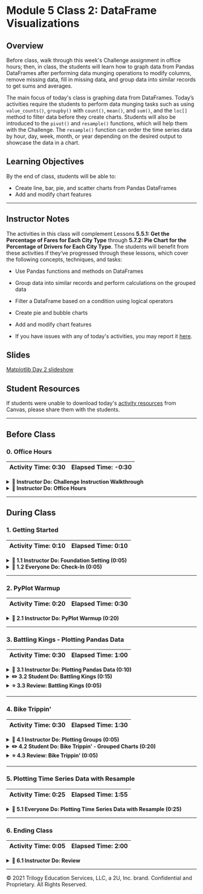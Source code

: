 # Module 5 Class 2: DataFrame Visualizations

## Overview

Before class, walk through this week's Challenge assignment in office hours; then, in class, the students will learn how to graph data from Pandas DataFrames after performing data munging operations to modify columns, remove missing data, fill in missing data, and group data into similar records to get sums and averages.

The main focus of today's class is graphing data from DataFrames. Today’s activities require the students to perform data munging tasks such as using `value_counts()`, `groupby()` with `count()`, `mean()`, and `sum()`, and the `loc[]` method to filter data before they create charts. Students will also be introduced to the `pivot()` and `resample()` functions, which will help them with the Challenge. The `resample()` function can order the time series data by hour, day, week, month, or year depending on the desired output to showcase the data in a chart.  

## Learning Objectives

By the end of class, students will be able to:

* Create line, bar, pie, and scatter charts from Pandas DataFrames
* Add and modify chart features 


- - -

## Instructor Notes

The activities in this class will complement Lessons **5.5.1: Get the Percentage of Fares for Each City Type** through **5.7.2: Pie Chart for the Percentage of Drivers for Each City Type**.  The students will benefit from these activities if they‘ve progressed through these lessons, which cover the following concepts, techniques, and tasks:  

* Use Pandas functions and methods on DataFrames
* Group data into similar records and perform calculations on the grouped data
* Filter a DataFrame based on a condition using logical operators
* Create pie and bubble charts
* Add and modify chart features 

* If you have issues with any of today's activities, you may report it [here](http://tiny.cc/BootCampFeedback).

## Slides

[Matplotlib Day 2 slideshow](https://docs.google.com/presentation/d/1vAmYdFWHFnxMB49ZPVyrzEC4ZcXkfcMABCLwXKzNZSg/edit?usp=sharing)

## Student Resources

If students were unable to download today's [activity resources](https://2u-data-curriculum-team.s3.amazonaws.com/data-viz-online-lesson-plans/05-Lessons/5-2-Student_Resources.zip) from Canvas, please share them with the students. 

- - - 

## Before Class

### 0. Office Hours

| Activity Time: 0:30       |  Elapsed Time:     -0:30  |
|---------------------------|---------------------------|

<details>
  <summary><strong>📣 Instructor Do: Challenge Instruction Walkthrough</strong></summary>

Let the students know that the first few minutes of Office Hours will include a walkthrough of the Challenge requirements and rubric, as well as helpful tips they need in order to be successful.

Open the Challenge in Canvas and go through the high-level instructions and requirements with your class. Be sure to check for understanding.

Open the Rubric in Canvas and go through the Mastery column with your class and show how it maps back to the requirements for each deliverable. Be sure to check for understanding.

Review the following tips to ensure clarity on the Challenge:

The first part of the assignment, **Deliverable 1: A Summary Ride-sharing DataFrame by City Type**, should not be too challenging, as it will draw on their Pandas skills and knowledge that they learned and used in "Module 4: PyCitySchools". They'll use the Pandas `groupby()` function with the `count()` and `sum()` methods on DataFrame columns to get the total number of rides, drivers and fares for each city type. Then, they’ll use data munging to calculate the average fare per ride and average fare per driver for each city type. Finally, they'll add this data to a new DataFrame and format the columns.

We have provided the [PyBer Challenge starter code](../../../01-Assignments/05-PyBer/Resources/PyBer_Challenge_starter_code.ipynb) that has comments indicating where the learners will need to add code to complete this part of the Challenge.

The second part of the Challenge, **Deliverable 2: A Multiple-line Chart of Total Fares for each City Type** will feel more challenging because we are asking them to use two new Pandas functions to produce a multiple-line graph in Matplotlib "fivethirtyeight" graph style that shows the total fares for each week by city type.

This second part of the Challenge may be harder than Deliverable 1. In the [starter code](../../../01-Assignments/05-PyBer/Resources/PyBer_Challenge_starter_code.ipynb), there are commented sections for the learners to add their code to complete this part of the Challenge. In addition, we have provided two videos to assist them, one on how to use the `pivot()` function and another on how to use the `resample()` function.

* First, they'll need to use the `groupby()` function to create a multi-index DataFrame on the city "type" and "date" columns, and apply the `sum()` method on the "fare" column to get the total fare amount.

* Next, they'll use the `reset_index()` method to place all the data in columns.

* Then, they'll use the `pivot()` function to reshape the data where the index is the `date`, the columns are the `'type'` of city, and the values are `fare`.

* Next, they'll need to use the `loc` method on a date range to filter the data. Remind them that they have already used the `loc` method in the "Module 4: PyCitySchools" Challenge.

* Then, they'll convert the date, which will be the index, to a `datetime` datatype and confirm that the datatype has been changed.

* Then, they'll use the `resample()` function to reshape the data in weekly bins, i.e., `('W')`, and then apply the `sum()` method to get the total fares for each week.

  * When using the `resample()` method on a DataFrame, they should be aware that they can resample time series data by day, week, month, or any other time increment as long as the DataFrame has a datetime-like index (`DatetimeIndex`).

* Finally, they'll use the object-oriented interface method to plot the resampled DataFrame using `df.plot()` and the Matplotlib `"fivethirtyeight"` style.

For **Deliverable 3: Written Report for the PyBer Analysis**, the students will write a report in the repository README.md file based on their analysis, just like they did in the previous modules.

For the **Results** section of Deliverable 3, the students need to describe the differences in ride-sharing data among the different city types. They are encouraged to use images from the summary DataFrame and multiple-line chart to support their results.

For the **Summary** section of Deliverable 3, the students need to provide the CEO with three business recommendations for addressing any disparities among the city types.

Encourage your class to begin the Challenge as soon as possible, if they haven’t already, and to use the Learning Assistants channel and the remainder of Office Hours with their instructional team for help as they progress through their work. If they feel like they need context to understand documentation or instructions throughout the week, this is where they can get it.

Open the floor to discussion and ensure to answer any questions they may have about the Challenge requirements before moving onto other areas of interest.

</details>

<details>
  <summary><strong>📣  Instructor Do: Office Hours</strong></summary>

For the remaining time, remind the students that this is their time to ask questions and get assistance from their instructional staff as they’re learning new concepts and working on the Challenge assignment.

Expect that students may ask for assistance. For example: 

* Challenge assignment 
* Further review on a particular subject
* Debugging assistance
* Help with computer issues
* Guidance with a particular tool

</details>


- - - 

## During Class 

### 1. Getting Started

| Activity Time:       0:10 |  Elapsed Time:      0:10  |
|---------------------------|---------------------------|

<details>
  <summary><strong>📣 1.1 Instructor Do: Foundation Setting (0:05)</strong></summary>

* Welcome students to class.

* Direct students to post individual questions in the Zoom chat to be addressed by you and your TAs at the end of class.

* Open the slideshow and use slides 1-7 to walk through the foundation setting with your class.

* **This Week - Matplotlib** Talk through the key skills that students will learn this week, and let them know that they are continuing to build on their data analyst skills. 

* **Today's Objectives:** Now, outline the concepts covered in today's lesson. Remind students that they can find the relevant activity files in the “Getting Ready for Class” page in their course content. 

</details>

<details>
  <summary><strong>🎉 1.2 Everyone Do: Check-In (0:05)</strong></summary>

* Ask the class the following questions and call on students for the answers:

    * **Q:** How are you feeling about your progress so far?

    * **A:** We are adding to our Matplotlib skill set. It's important to look back and see what we accomplished, and acknowledge that it's a lot! It’s also okay to feel overwhelmed as long as you don’t give up. The more you practice, the more comfortable you'll be coding.
    
    * **Q:** How comfortable do you feel with this topic? 

    * **A:** Let's do "fist to five" together. If you are not feeling confident, hold up a fist (0). If you feel very confident, hold up an open hand (5).

</details>




- - - 

### 2. PyPlot Warmup

| Activity Time:       0:20 |  Elapsed Time:      0:30  |
|---------------------------|---------------------------|

<details>
  <summary><strong>📣  2.1 Instructor Do: PyPlot Warmup (0:20)</strong></summary>

* Before diving into the meat and potatoes of today's lesson, we will spend some time warming up our minds with some PyPlot drilling exercises. 
 
* In this activity, you will guide the students on how to use PyPlot to create the most effective visualizations for a variety of data sets. This activity should be a review of the students’ skills at creating plots, but it will also make them think about what type of plot best fits a data set.

* Have the students open the [plot_drills_unsolved.ipynb](Activities/01-Ins_PlotsReview/Solved/plot_drills.ipynb) file within the Jupyter Notebook. 

* **Q1:** Ask the students what type of graph would work for "Data Set 1"?

    ```python
    # Data Set 1
    gyms = ["Crunch", "Planet Fitness", "NY Sports Club", "Rickie's Gym"]
    members = [49, 92, 84, 53]
    
    ```

* **A1:** The first data set can be used to create a pie chart, but it may be more ideal for a bar chart since the programmer is provided only with a list of strings—gym names—and a list of integers—gym memberships—that should be compared against each other.  

* **Q2:** Ask the students what the syntax is for creating a basic bar chart?

* **A2:** Let the students know that the basic syntax is as follows and is covered in Lesson 5.1.5. 

  ![Gym bar chart](Images/01-PyPlotDrills_basic-bar.png)


* Have the students create the basic bar chart and remind them that this bar chart doesn't provide enough information for the viewer to able to understand the what is being analyzed, therefore we need to add annotations. 
    
* Ask the students what annotations would make the gym bar chart easier to understand.

* Open [01-Ins_PlotsReview](Activities/01-Ins_PlotsReview/Solved/plot_drills.ipynb) within the Jupyter Notebook and show the students the output for the more understandable bar chart and explain the following modifications: 
  * The tick locations for the x-axis are modified so that they fall in the center of their associated bar when the bars are aligned to the edge of the chart. 
  * A title is added, and the limits of the x- and y-axes are then also modified to ensure there is some separation between the bars and the edge of the chart.
  * The bar color can be changed using the `facecolor="red"` parameter.
  
    ![Drills - Bar Chart](Images/01-PyPlotDrills_Bar.png)

  * Since pie charts are helpful when comparing parts of a whole, using a pie chart to graph the gym data provides a different perspective from the bar chart.
    
  * Ask the students how they would create a simple pie chart with the gym data. When you have an answer, or if they are struggling, run the following cell to create a basic pie chart without adding colors, text, values, or the `explode()` tuple. 

    ![Drills - Data Set 1 Pie Chart](Images/01-PyPlotDrills_Basic_Pie.png)

  * Then, show them how to make the pie chart easier to interpret by adding colors, values, popping out the percentage for the most popular gym , and orienting the pie chart with `startangle=90`. 

    ![Drills - Data Set 1 Pie Chart enhanced](Images/01-PyPlotDrills_Pie_modified.png)

* Move on to "Data Set 2" and ask the students the following questions. 

* **Q3:** Ask the students what type of graph would be best for "Data Set 2"?

    ```python
    # Data Set 2
    seconds = [0,  10,  20,  30,  40,  50,  60,  70,  80,  90, 100, 110, 120, 130, 140, 150]
    coaster_speed = [0, 10, 15, 65, 75, 70, 60, 68, 55, 70, 70, 55, 50, 30, 10, 0]
    
    ```

* **A3:** The second data set fits a line chart because the values within the lists change over time in relation to one another.  

* Run the code to create a simple line chart and show the students the output, and point out that `plt.plot()` needs the data for the x- and y-axes.  
  
  ![rollercoaster line chart](Images/01-PyPlotDrills_basic-line.png)
  
* Run the code for the second bar chart in the [01-Ins_PlotsReview](Activities/01-Ins_PlotsReview/Solved/plot_drills.ipynb) file and show the students the output. 

  * This line chart doesn't provide enough information to the viewer. In order to do that we need to add annotations. 
  
  * Ask the students what annotations would make the gym bar chart easier to interpret.
  
  * Run the code to create the aesthetically pleasing rollercoaster visualization in the [01-Ins_PlotsReview](Activities/01-Ins_PlotsReview/Solved/plot_drills.ipynb) file, then show the students the code and output and answer any questions. 

* Move on to "Data Set 3" and ask the students the following questions. 

* **Q4:** Ask the students what type of graph would be best for "Data Set 3"?

    ```python
    # Data Set 3
    mpg = [18, 15, 18, 16, 17, 15, 14, 14, 14, 15, 15, 14, 15, 
       14, 24, 22, 18, 21, 27, 26, 25, 24, 25, 26, 21, 10, 10, 11, 9]
       
    horsepower = [130, 165, 150, 150, 140, 198, 220, 215, 225, 190, 170, 160, 150, 
              225, 95, 95, 97, 85,88, 46, 87, 90, 95, 113, 90, 215, 200, 210, 193]
    
    ```

* **A4:** Since the data set compares 2 lists with unique values, a scatter plot is the ideal method for visualizing the relationship.

  * Explain that scatter plots require very little styling to make them easy to interpret, so the chart really only needs to be drawn. 

    ![Drills - Simple scatter plot](Images/01-PyPlotDrills_Scatter.png)

  * Scatter plots allow you to modify the size of the marker on the scatter plot to create a relationship between the two sets of data by adjusting the size of each marker using the `s=` parameter. 

* For our chart, we can create a relationship between horsepower and mpg by adding the number of cylinders of the engine for each data.
   * Run the code to create the annotated scatter plot in the [01-Ins_PlotsReview](Activities/01-Ins_PlotsReview/Solved/plot_drills.ipynb) file and review the following points:

    * We are provided with a list of the number of cylinders for each vehicle, and we can adjust the values by a factor of 10, `cylinders_adj = [item * 10 for item in cylinders]` and add these values to the `s=` parameter. 

    * Next, we add the `label="No. Cylinders"` parameter for the legend.

        ![Drills - Scatter Plot - enhanced](Images/01-PyPlotDrills_Scatter_modified.png)

* Send out the [plot_drills.ipynb solution](Activities/01-Ins_PlotsReview/Solved/plot_drills.ipynb) file for students to refer to later.

* Answer any questions before proceeding to the next activity.


</details>



- - - 

### 3. Battling Kings - Plotting Pandas Data

| Activity Time:       0:30 |  Elapsed Time:      1:00  |
|---------------------------|---------------------------|

<details>
  <summary><strong>📣 3.1 Instructor Do: Plotting Pandas Data (0:10)</strong></summary>

* You can use slides 8-20 for the following activity. 

* The plots within the previous activity were generated using mock data. In real applications, data could be messy, incomplete, or in strange formats.

* When dealing with real data, analysts will typically spend a lot of time "cleaning" it prior to generating any graphics. Once the data is clean, they can create an accurate and effective plot.

* Last week, we learned how to clean up and preprocess data sets using Pandas. Most likely,  real-world data that we’ll want to analyze and create visualizations will be in a CSV file which will have to be read into a Pandas DataFrame.

* The creators of Pandas realized that most people using Pandas would move on to visualize their plots using Matplotlib. In a moment of pure genius, they built Matplotlib methods into their library to allow data analysts to quickly and easily generate complex charts.

* Open and run [02-Ins_PandasPlot](Activities/02-Ins_PandasPlot/Solved/avg_state_rain.ipynb) within Jupyter Notebook to show students how Pandas can be used to create intricate plots and data visualizations using the values stored in DataFrames. Cover the following talking points:

  * Using PyPlot, it took a lot of code to create a bar chart of average rainfall by state.

  * Scroll down to the "Using Pandas to Chart a DataFrame" section of the application. See how the original DataFrame is being cut down to only those values that the application should chart. The index for the DataFrame is then set to the "State" column so that Pandas will use these values later on.

  * `DataFrame.plot()` is called and the parameters `kind="bar"` and `figsize=(20,3)` are passed into it. This tells Pandas to create a new bar chart using the values stored within the DataFrame. The values stored within the index will be the labels for the x-axis, while the values stored within the other column will be used to plot the y-axis.

  * The bar chart produced is automatically styled. The header for the index is now the label for the x-axis, while the header for the other column has been placed inside a legend.

  * The chart can also still be edited just like any other kind of PyPlot. For example, the title for the chart can still be set using `plt.title()`.

    ![Pandas Plotting Basics](Images/02-PandasPlot_Basics.png)

  * Pandas will plot multiple columns so long as the DataFrame contains multiple columns of data.

  * It is also possible to modify a specific Pandas plot by storing the plot within a variable and then using built-in methods to modify it. For example, `PandasPlot.set_xticklabels()` will allow the user to modify the tick labels on the x-axis without having to manually set the DataFrame's index.

    ![Multi Plotting](Images/02-PandasPlot_MultiPlot.png)

  * To use a different plotting type, simply change the "kind" that is being passed as a parameter.

* Send out the [avg_state_rain.ipynb](Activities/02-Ins_PandasPlot/Solved/avg_state_rain.ipynb) file for students to refer to later.

* Ask the class the following questions and call on students for the answers:

    * **Q:** Where have we used this before?

    * **A:** Plotting Pandas DataFrames and Series was covered in Lesson 5.1.10.

    * **Q:** How does this activity equip us for the Challenge?

    * **A:** We'll need to plot a DataFrame in the Challenge.

    * **Q:** What can we do if we don't completely understand this?

    * **A:** We can refer to the lesson plan and reach out to the instructional team for help.

* Answer any questions before moving on to the student activity.


</details>

<details>
  <summary><strong>✏️ 3.2 Student Do: Battling Kings (0:15)</strong></summary>

* In this activity, students will create a bar chart that visualizes which kings in the Game of Thrones universe have participated in the most battles. This means that students will need to clean up and analyze a Pandas DataFrame before creating their plot.

* Make sure the students can download and open the [instructions](Activities/03-Stu_BattlingKings-PlottingPandas/README.md) and the [unsolved battling_kings.ipynb](Activities/03-Stu_BattlingKings-PlottingPandas/Unsolved/battling_kings_unsolved.ipynb) files from the AWS link. 

* Go over the instructions in the README, then open up the [battling_kings solution](Activities/03-Stu_BattlingKings-PlottingPandas/Solved/battling_kings.ipynb) file within the Jupyter Notebook and run the code to show the end results of the application.

    ![Kings bar chart](Images/03-BattlingKings_Output.png)

* Divide students into breakout groups of 3-5. They should work on the solution by themselves but can reach out to others in their group for tips.

* Let students know that they may be asked to share and walk through their work at the end of the activity.

</details>

<details>
  <summary><strong>⭐ 3.3 Review: Battling Kings (0:05)</strong></summary>

* Once time is complete, ask for volunteers to share their solution. Remind them that it is perfectly alright if they didn't complete the activity. 

* To encourage participation, you can open the [battling_kings_unsolved.ipynb](Activities/03-Stu_BattlingKings-PlottingPandas/Unsolved/battling_kings_unsolved.ipynb) file and ask the students to help you write the code for each cell. 

* If there are no volunteers, open up the [battling_kings solution](Activities/03-Stu_BattlingKings-PlottingPandas/Solved/battling_kings.ipynb) within the Jupyter Notebook and go through the code line by line with the class, answering whatever questions they have and discussing the following points:

  * Since the primary purpose of this chart will be to uncover which kings have participated in the most battles, it is crucial to collect the `value_counts()` of both the "attacking_king" and "defending_king" columns.

  * The values contained in these 2 Pandas series should be added together to calculate the total battles each king participated in. This should be done using `Series.add(OtherSeries, fill_value=0)` so that the 2 kings who have only been on the defending sides of battles will be added properly.

  * From this point, all that needs to be done is use `Series.plot(kind="bar")` to create the desired plot.

    ![Kings Code](Images/03-BattlingKings_Code.png)


* Ask the class the following questions and call on students for the answers:

  * **Q:** How would you separate out the attacking and defending data for each king and plot the results?

  * **A:** You would create a new DataFrame where one column is the `attacker_data` and one column is the `defender_data`, and then fill in the `NaN` with "0".  

    ![Kings battle DataFrame](Images/03-BattlingKings_battle_df.png)

  * And you would remove the `facecolor="red"` parameter in the `plot()` function to generate the following plot. 

    ![Kings battle DataFrame bar plots](Images/03-BattlingKings_two_bars.png)
    
  * **Q:** What can we do if we don't completely understand this?

  * **A:** You can reach out to the instructional staff.

* Send out the [battling_kings solution](Activities/03-Stu_BattlingKings-PlottingPandas/Solved/) files for students to refer to later.

* Answer any questions before proceeding to the next activity.

</details>



- - - 

### 4. Bike Trippin'

| Activity Time:       0:30 |  Elapsed Time:      1:30  |
|---------------------------|---------------------------|

<details>
  <summary><strong>📣 4.1 Instructor Do: Plotting Groups (0:05)</strong></summary>

* You can use slides 21-29 for the following activity.

* Ask the students if they remember how to group data using Pandas. Then, remind the students of the following:

  * We can group and summarize data using the Pandas `groupby()` function. The output of this is a GroupBy object.

  * A DataFrame is returned when a method, like `mean()`, is called on a GroupBy object.

    ```python
    # Returns a DataFrame from a GroupBy object
    df.groupby('state').mean()
    ```

  * If the method is called on a specific column of a GroupBy object, then a series is returned.

    ```python
    # Returns a Series from a GroupBy object
    states = df.groupby('state')
    states['city'].mean()
    ```

  * Then, either the`DataFrame.plot()` or `Series.plot()` can be used to quickly create charts based on summary data.

* Open [04-Ins_GroupPlots](Activities/04-Ins_GroupPlots/Solved/plotting_groups.ipynb) within the Jupyter Notebook and run through the code with the class.

  * This example takes used car data from Germany and allows users to determine what categories influence the pricing of a car.

  * Within this application, the original DataFrame is grouped by the values of the `"maker"` column and returned as a GroupBy object.

  * Those values are then counted on the column `"maker"`, returning a Series with the count of each `"maker"`.

  * This Series is then charted using Pandas.

    ![Charting Groups](Images/04-Group_plot.png)

* Send out the [plotting_groups.ipynb solution](Activities/04-Ins_GroupPlots/Solved/plotting_groups.ipynb) file for students to refer to later.

* Ask the class the following questions and call on students for the answers:

    * **Q:** Where have we used this before?

    * **A:** We have not plotted data created from a GroupBy object.

    * **Q:** How does this activity equip us for the Challenge?

    * **A:** We will need to be familiar with how to create a GroupBy object in the Challenge.  

    * **Q:** What can we do if we don't completely understand this?

    * **A:** We can refer to the lesson plan and reach out to the instructional team for help.

* Answer any questions before moving on to the student activity.

</details>

<details>
  <summary><strong>✏️ 4.2 Student Do: Bike Trippin' - Grouped Charts (0:20)</strong></summary>

* In this activity, students will create a pair of charts based on community bike data collected from Seattle. This activity will require them to create and analyze GroupBy objects before printing some visualizations of their findings to the screen.

* Make sure the students can download and open the [instructions](Activities/05-Stu_BikeTrippin-Groupby/README.md) and the [bike_trippin_unsolved.ipynb](Activities/05-Stu_BikeTrippin-Groupby/Unsolved/bike_trippin_unsolved.ipynb) files from the AWS link. 

* Go over the instructions in the README, then open up the [bike_trippin.ipynb](Activities/05-Stu_BikeTrippin-Groupby/Solved/bike_trippin.ipynb) file within the Jupyter Notebook and run the code to show the bar chart and pie chart that they'll create. 

* Divide students into breakout groups of 3-5. They should work on the solution by themselves but can reach out to others in their group for tips.

* Let students know that they may be asked to share and walk through their work at the end of the activity.


</details>


<details>
  <summary><strong>⭐ 4.3 Review: Bike Trippin' (0:05)</strong></summary>

* When time is complete, open the [bike_trippin_unsolved.ipynb](Activities/05-Stu_BikeTrippin-Groupby/Unsolved/bike_trippin_unsolved.ipynb) file and ask for volunteers to help you write the code for each cell.

* If there are no volunteers, begin adding the code for each cell and make sure to discuss the following points:

  * For the bar chart, the original DataFrame is grouped by the values within the "gender" column and then counted.

  * After splitting the data into groups based on gender, and getting the number of bike trips per gender, there is an extra row, called "stoptime." This row must be dropped so the data can be charted accurately.

    ![Extra row by gender](Images/05-BikeTrippin_extra_row.png)

  * After dropping the extra row, the title for the chart is set within the `Series.plot()` method, while the x-axis and y-axis labels are set using Matplotlib's `Axes.set_xlabel()` and `Axes.set_ylabel()` methods.

    ![Bar Chart Code](Images/05-BikeTrippin_BarCode.png)

  * For the pie chart, the original DataFrame is grouped by both the "bikeid" and "gender" columns, and a GroupBy object is returned. When the sum analysis is performed, a DataFrame containing multiple indexes is returned so that the duration is calculated per gender per bike.

    ![Multiple Indexes](Images/05-BikeTrippin_MultiIndex.png)

  * To create a chart based on one bike only, the `loc[]` method must be used on the multi-index DataFrame and the `bikeid` must be passed inside the `loc[]` method. This returns a DataFrame with only the "gender" column as the index and "tripduration" as the value.

    ![SEA00001 bike id DataFrame](Images/05-BikeTrippin_one_bike_df.png)

  * When creating a pie chart, a Y value must be passed into the `DataFrame.plot()` method. This lets Pandas know what label or position of the column to plot. Here we are plotting `tripduration`.

  * The title for the pie chart is set dynamically by concatenating strings.

    ![Pie Chart Code](Images/05-BikeTrippin_PieCode.png)

* Ask the class the following questions and call on students for the answers:

  * **Q:** What can we do if we don't completely understand this?

  * **A:** You can reach out to the instructional staff for assistance.

* Send out the [bike_trippin.ipynb](Activities/05-Stu_BikeTrippin-Groupby/Solved/bike_trippin.ipynb) file for students to refer to later.

* Answer any questions before proceeding to the next activity.

</details>



- - - 

### 5. Plotting Time Series Data with Resample

| Activity Time:       0:25 |  Elapsed Time:      1:55  |
|---------------------------|---------------------------|


<details>
  <summary><strong>🎉 5.1 Everyone Do: Plotting Time Series Data with Resample (0:25)</strong></summary>

* For the final activity of the day, tell the students that everyone will work together on an activity that will help them with the PyBer Challenge. You can use slides 30-32 to start the following activity.

* In this activity, you will guide students in the creation of a multiple-line graph to show the number of bike trips for each gender for a selected year from the bike trip data they used in the previous activity.

  ![multiline ride plot by gender](Images/06-mutliline_ride_plot.png)

* Make sure the students can download and open the [instructions](Activities/06-Evr_BikeTrippin-Pivot_Resample/README.md) and the [bike_trippin_resample_unsolved.ipynb](Activities/06-Evr_BikeTrippin-Pivot_Resample/Unsolved/bike_trippin_resample_unsolved.ipynb) files from the AWS link. 

* Open the [bike_trippin_resample_unsolved.ipynb](Activities/06-Evr_BikeTrippin-Pivot_Resample/Unsolved/bike_trippin_resample_unsolved.ipynb) file within the Jupyter Notebook and walk through the instructions in each cell. 

* Have the students import the `trip.csv` file, get the columns from the DataFrame, and create the GroupBy object with "gender" and "stoptime".

  * Remind the students that they'll need to use brackets when creating a GroupBy object with two more columns, just like they did when they created the GroupBy object for the pie chart in the previous activity.

  * Then, show them how to get the number of trips on the GroupBy object by chaining the `.count()['tripduration']` to the GroupBy object to get the following Pandas Series. 

    ![GroupBy gender and stoptime with number of trips](Images/06-GroupBy-Series.png)
  

* To convert this Series to a DataFrame, we use the `reset_index()` method. Send out and review the [Pandas Series reset_index documentation](https://pandas.pydata.org/pandas-docs/stable/reference/api/pandas.Series.reset_index.html). 

  ```python
    # Reset the index of the Pandas Series to convert to a DataFrame.
    gender_stoptime = gender_stoptime.reset_index()
    gender_stoptime.head(10)
  ```

* Pause for a moment and inform the students that in order to create the multiple-line graph, the index of the final DataFrame needs to be the `stoptime` column with a `datetime` datatype, as shown below:

  ![Final DataFrame with index as stoptime and datetime datatype](Images/06-Final_DataFrame.png)

* Currently, the datatype for the `stoptime` column is an `object` where the values have the following format, `1/4/2015`, which is indicative of a datetime object. 

* To convert the `stoptime` column to a `datetime` datatype, we use the following code snippet:

  ```python
    #  Convert the 'stoptime' column to a datetime object.
    gender_stoptime['stoptime']= pd.to_datetime(gender_stoptime['stoptime'])
  ```

* After re-checking the datatypes of our columns, the `stoptime` is now a `datetime` datatype. 

  ![The stoptime as datetime datatype](Images/06-stoptime_to_datetime.png)

* Let the students know that the next steps are to convert the `stoptime` column to the index and to make columns for each gender.

* Fortunately, Pandas has the `pivot()` function that can do all of the above. 

* Share the documentation for the [pivot()](https://pandas.pydata.org/pandas-docs/stable/reference/api/pandas.pivot.html) function and go over the following:

  * The Pandas `pivot()` function is a powerful function that is often used in the exploratory data analysis phase of a data science project; it allows you to reshape your data based on column values for a specified index. 

  * The `pivot()` function requires four parameters, data or a DataFrame, an index, columns, and values. For our purposes, we will only need set the index, columns, and values of our pivot table by using the following code:

    ```python
      gender_stoptime_pivot = gender_stoptime.pivot(index="stoptime", columns="gender", values="tripduration")
    ```

  * Let the students know that whether they use the `pivot()` function or the `pivot_table()` function, they will create the same DataFrame. There are slight differences between the two functions, and if time allows you can compare [pivot()](https://pandas.pydata.org/pandas-docs/stable/reference/api/pandas.pivot.html) with [pivot_table()](https://pandas.pydata.org/pandas-docs/stable/reference/api/pandas.pivot_table.html).

* Make sure everyone has been able to create the pivot table DataFrame where the index is the `stoptime` column, the columns are the three genders, and the rows contain a number of trips. Let the students know that the stray `stoptime` column will need to be dropped. 

  ![Pivot table with stoptime as index](Images/06-Pivot_stoptime.png)

* Next, have the students drop the stray `stoptime` column using the following code snippet:

  ```python
    gender_stoptime_pivot.drop('stoptime', axis=1, inplace=True)
  ```

  * Point out that we use the `axis=1` parameter to reference columns, whereas `axis=0` references rows. 
  
  * The `inplace=True` parameter replaces the current DataFrame with the changes you are making, i.e., dropping the `stoptime` column.  If you don't use `inplace=True`, then the changes won't be applied.

  * However, you can set the current operation to a new DataFrame and avoid using the `inplace=True` parameter. The final result will be the same as above. 

    ```python
    new_df = gender_stoptime_pivot.drop('stoptime', axis=1)
    ```

* Before moving on, make sure the students’ pivot table DataFrame looks similar to the following:

  ![Pivot table DataFrame](Images/06-Pivot_DataFrame.png)

* Point out that some rows have `NaN`. Let the students know that these `NaNs` will not affect the output of our final DataFrame. 

* Next, have the students filter the pivot table DataFrame using the `loc[]` method on the specified dates `2015-01-01':'2015-12-31` to create a new DataFrame. 

* Before the students resample the previous DataFrame by the week, open the [resample_practice.ipynb](Activities/06-Evr_BikeTrippin-Pivot_Resample/Solved/resample_practice.ipynb) file and walk through how the `resample()` function can resample time series data into monthly or weekly bins while performing analysis using `sum()`, `count()`, and `mean()` for the resampled time period.  

* Send out the [Pandas resample() function documentation](https://pandas.pydata.org/pandas-docs/stable/reference/api/pandas.DataFrame.resample.html) for students to reference. 

* Finally, have the students resample the previous DataFrame by the week to get the number of trips for each gender, then plot the resampled DataFrame. 

* Answer any questions before ending class, and then send out the [06-Evr_BikeTrippin-Pivot_Resample](Activities/06-Evr_BikeTrippin-Pivot_Resample/Solved/) solutions. 

</details>



- - - 

### 6. Ending Class 

| Activity Time:       0:05 |  Elapsed Time:      2:00  |
|---------------------------|---------------------------|

<details>
  <summary><strong>📣  6.1 Instructor Do: Review </strong></summary>

* Before ending class, review the skills that were covered today and mention where in the module these skills are used. 
  * Plotting Pandas DataFrames and Series was covered in **Lesson 5.1.10**.
  * The `groupby()` function was covered in the previous module. 
  * The `pivot()` and `resample()`functions were covered in the **06-Evr_BikeTrippin-Pivot_Resample** activity and will be needed to complete the Challenge.

* Let the students know that they should complete up to "Register for an API Key" in **Lesson 6.2.2 Get Started with OpenWeatherMap API** before next week so they don't have to spend time registering for an API key in class. In addition, this will allow them to participate in the activities that use the OpenWeatherMap API.

* Answer any questions the students may have.

</details>




---

© 2021 Trilogy Education Services, LLC, a 2U, Inc. brand.  Confidential and Proprietary.  All Rights Reserved.
